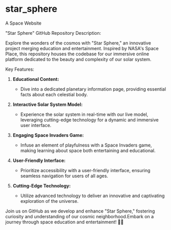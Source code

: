# star_sphere
A Space Website

"Star Sphere" GitHub Repository Description:

Explore the wonders of the cosmos with "Star Sphere," an innovative project merging education and entertainment. Inspired by NASA's Space Place, this repository houses the codebase for our immersive online platform dedicated to the beauty and complexity of our solar system.

Key Features:
1. **Educational Content:**
   - Dive into a dedicated planetary information page, providing essential facts about each celestial body.

2. **Interactive Solar System Model:**
   - Experience the solar system in real-time with our live model, leveraging cutting-edge technology for a dynamic and immersive user interface.

3. **Engaging Space Invaders Game:**
   - Infuse an element of playfulness with a Space Invaders game, making learning about space both entertaining and educational.

4. **User-Friendly Interface:**
   - Prioritize accessibility with a user-friendly interface, ensuring seamless navigation for users of all ages.

5. **Cutting-Edge Technology:**
   - Utilize advanced technology to deliver an innovative and captivating exploration of the universe.

Join us on GitHub as we develop and enhance "Star Sphere," fostering curiosity and understanding of our cosmic neighborhood.Embark on a journey through space education and entertainment! 🚀✨